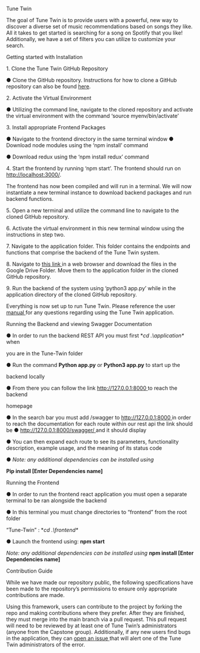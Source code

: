 <a name="br1"></a>Tune Twin

The goal of Tune Twin is to provide users with a powerful, new way to discover a
diverse set of music recommendations based on songs they like. All it takes to get
started is searching for a song on Spotify that you like! Additionally, we have a set of
filters you can utilize to customize your search.

Getting started with Installation

1\. Clone the Tune Twin GitHub Repository

●  Clone the GitHub repository. Instructions for how to clone a GitHub repository
can also be found [here](https://docs.github.com/en/repositories/creating-and-managing-repositories/cloning-a-repository).

2\. Activate the Virtual Environment

●  Utilizing the command line, navigate to the cloned repository and activate the
virtual environment with the command ‘source myenv/bin/activate’

3\. Install appropriate Frontend Packages

●  Navigate to the frontend directory in the same terminal window
●  Download node modules using the ‘npm install’ command

●  Download redux using the ‘npm install redux’ command

4\. Start the frontend by running ‘npm start’. The frontend should run on
[http://localhost:3000](http://localhost:3000/)[/](http://localhost:3000/).




<a name="br2"></a>The frontend has now been compiled and will run in a terminal. We will now
instantiate a new terminal instance to download backend packages and run
backend functions.

5\. Open a new terminal and utilize the command line to navigate to the cloned GitHub
repository.

6\. Activate the virtual environment in this new terminal window using the instructions in
step two.

7\. Navigate to the application folder. This folder contains the endpoints and functions
that comprise the backend of the Tune Twin system.

8\. Navigate to [t](https://drive.google.com/drive/folders/1p2N1FGK4HI-rTArWvTidsVqXJAThJpxx?usp=sharing)[his](https://drive.google.com/drive/folders/1p2N1FGK4HI-rTArWvTidsVqXJAThJpxx?usp=sharing)[ ](https://drive.google.com/drive/folders/1p2N1FGK4HI-rTArWvTidsVqXJAThJpxx?usp=sharing)[link](https://drive.google.com/drive/folders/1p2N1FGK4HI-rTArWvTidsVqXJAThJpxx?usp=sharing)[ ](https://drive.google.com/drive/folders/1p2N1FGK4HI-rTArWvTidsVqXJAThJpxx?usp=sharing)in a web browser and download the files in the Google Drive
Folder. Move them to the application folder in the cloned GitHub repository.




<a name="br3"></a>9. Run the backend of the system using ‘python3 app.py’ while in the application
directory of the cloned GitHub repository.

Everything is now set up to run Tune Twin. Please reference the user [manual](https://docs.google.com/document/d/1tnoYfIgdO5P5udbo3AkGtmlS8IKGEL8wx324sqhWfYo/edit?usp=sharing)[ ](https://docs.google.com/document/d/1tnoYfIgdO5P5udbo3AkGtmlS8IKGEL8wx324sqhWfYo/edit?usp=sharing)for any
questions regarding using the Tune Twin application.

Running the Backend and viewing Swagger Documentation

● In order to run the backend REST API you must first **cd .\application\** when

you are in the Tune-Twin folder

● Run the command **Python app.py** or **Python3 app.py** to start up the

backend locally

● From there you can follow the link <http://127.0.0.1:8000>[ ](http://127.0.0.1:8000)to reach the backend

homepage




<a name="br4"></a>● In the search bar you must add /swagger to <http://127.0.0.1:8000>[ ](http://127.0.0.1:8000)in order to
 reach the documentation for each route within our rest api the link should be
● <http://127.0.0.1:8000/swagger/>[ ](http://127.0.0.1:8000/swagger/)and it should display

● You can then expand each route to see its parameters, functionality description,
 example usage, and the meaning of its status code

● *Note: any additional dependencies can be installed using*

**Pip install [Enter Dependencies name]**

Running the Frontend

● In order to run the frontend react application you must open a separate terminal
 to be ran alongside the backend

● In this terminal you must change directories to “frontend” from the root folder

“Tune-Twin” : **cd .\frontend\**

● Launch the frontend using: **npm start**

*Note: any additional dependencies can be installed using* **npm install [Enter Dependencies name]**




<a name="br5"></a>Contribution Guide

While we have made our repository public, the following specifications have been made to the
repository’s permissions to ensure only appropriate contributions are made.

Using this framework, users can contribute to the project by forking the repo and making
contributions where they prefer. After they are finished, they must merge into the main branch
via a pull request. This pull request will need to be reviewed by at least one of Tune Twin’s
administrators (anyone from the Capstone group). Additionally, if any new users find bugs in the
application, they can [open](https://docs.github.com/en/issues/tracking-your-work-with-issues/creating-an-issue)[ ](https://docs.github.com/en/issues/tracking-your-work-with-issues/creating-an-issue)[an](https://docs.github.com/en/issues/tracking-your-work-with-issues/creating-an-issue)[ ](https://docs.github.com/en/issues/tracking-your-work-with-issues/creating-an-issue)[issue](https://docs.github.com/en/issues/tracking-your-work-with-issues/creating-an-issue)[ ](https://docs.github.com/en/issues/tracking-your-work-with-issues/creating-an-issue)that will alert one of the Tune Twin administrators of the
error.
